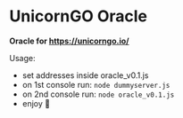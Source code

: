 # UnicornGO Oracle
**Oracle for https://unicorngo.io/**

Usage:

- set addresses inside oracle_v0.1.js
- on 1st console run: `node dummyserver.js`
- on 2nd console run: `node oracle_v0.1.js`
- enjoy 🤡